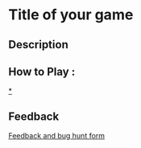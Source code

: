 # Title of your game

## Description

## How to Play :
[*](my_game.exe)
## Feedback
[Feedback and bug hunt form](https://docs.google.com/forms/d/e/1FAIpQLSclFahsFBQT0kXiRVj5-DwUSWYARHR6TLmQt46Dy0s5iuPfxA/viewform?usp=sf_link)
